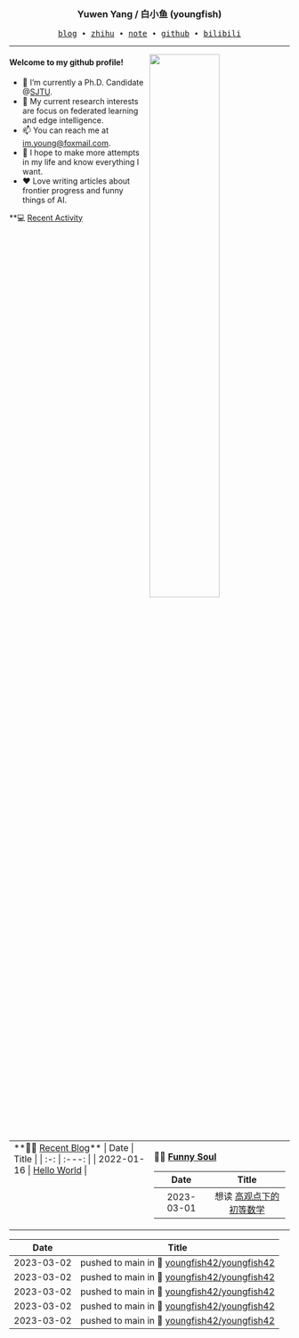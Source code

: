 <h3 align="center"> Yuwen Yang / 白小鱼 (youngfish) </h3>

<p align="center">
  <samp>
    <a href="https://youngfish42.github.io/">blog</a> ∙
    <a href="https://www.zhihu.com/people/youngfish42">zhihu</a> ∙
    <a href="https://youngfish42.github.io/note">note</a> ∙
    <a href="https://github.com/youngfish42">github</a> ∙ 
    <a href="https://space.bilibili.com/38135278">bilibili</a>
  </samp>
</p>



---

<img align="right" src="https://github-readme-stats.vercel.app/api?username=youngfish42&show_icons=true&hide_border=true&theme=swift" width="50%">


#### Welcome to my github profile!
<!-- languages:start -->
<!-- prettier-ignore-start -->
<!-- markdownlint-disable -->

- 🔭 I’m currently a Ph.D. Candidate @[SJTU](https://www.sjtu.edu.cn/).
- 🌱 My current research interests are focus on federated learning and edge intelligence.
- 📫 You can reach me at [im.young@foxmail.com](mailto:im.young@foxmail.com).
- 🎨 I hope to make more attempts in my life and know everything I want.
- ❤️ Love writing articles about frontier progress and funny things of AI.



<!-- markdownlint-restore -->
<!-- prettier-ignore-end -->
<!-- languages:end -->

<table width="100%" align="center" padding="0" margin="0">
<tr>
<td valign="top" width="50%">
**🤹‍♀️ <a href="https://youngfish42.github.io/" target="_blank">Recent Blog</a>**
<!-- START_SECTION:blog -->
| Date | Title |
| :-: | :---: |
| 2022-01-16 | <a href='https://youngfish42.github.io/posts/hello-world/' target='_blank'>Hello World</a> |
<!-- END_SECTION:blog -->

</td>
<td valign="top" width="50%">

**🤾‍♂️ <a href="https://www.douban.com/people/187848884/" target="_blank">Funny Soul</a>**

<!-- START_SECTION:douban -->
| Date | Title |
| :-: | :---: |
| 2023-03-01 | 想读 <a href='https://book.douban.com/subject/3249247/' target='_blank'>高观点下的初等数学</a>  |
<!-- END_SECTION:douban -->

</td>
</tr>

**💻 <a href="https://github.com/youngfish42" target="_blank">Recent Activity</a>
<!-- START_SECTION:github -->
| Date | Title |
| :-: | :---: |
| 2023-03-02 | pushed to main in 📌 [youngfish42/youngfish42](https://github.com/youngfish42/youngfish42/compare/49f2db9398...36d84ad18a) |
| 2023-03-02 | pushed to main in 📌 [youngfish42/youngfish42](https://github.com/youngfish42/youngfish42/compare/51467d1c63...49f2db9398) |
| 2023-03-02 | pushed to main in 📌 [youngfish42/youngfish42](https://github.com/youngfish42/youngfish42/compare/d3d7df6cf6...51467d1c63) |
| 2023-03-02 | pushed to main in 📌 [youngfish42/youngfish42](https://github.com/youngfish42/youngfish42/compare/ce21fd0520...d3d7df6cf6) |
| 2023-03-02 | pushed to main in 📌 [youngfish42/youngfish42](https://github.com/youngfish42/youngfish42/compare/89502fb39d...ce21fd0520) |
<!-- END_SECTION:github -->

</table>
